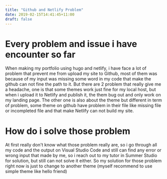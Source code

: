 ```yaml
---
title: "Github and Netlify Problem"
date: 2019-02-15T14:41:45+11:00
draft: false
---
```


# Every problem and issue i have encounter so far

When making my portfolio using hugo and netlify, i have face a lot of problem that prevent me from upload my site to Github, most of them was because of my input was missing some word in my code that make the github can not fine the path to it. But there are 2 problem that really give me a headache, one is that some themes work just fine for my local host, but when i upload it to Netlify and publish it, the them bug out and only work on my landing page. The other one is also about the theme but different in term of problem, some theme on github have problem in their file like missing file or incompleted file and that make Netlify can not build my site.

# How do i solve those problem 

At first really don't know what those problem really are, so i go through all my code and the output on Visual Studio Code and still can find any error or wrong input that made by me, so i reach out to my tutor in Summer Studio for solution, but still can not solve it either. So my solution for those problem right now is just to change to another theme (myself recommend to use simple theme like hello friend) 